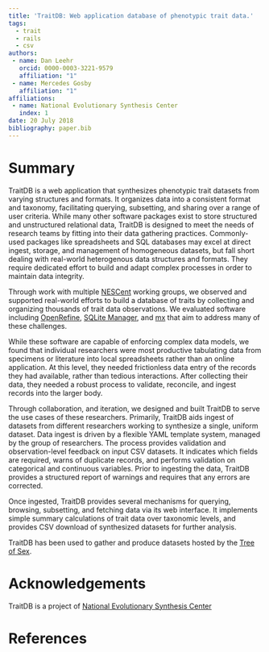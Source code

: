 ```yaml
---
title: 'TraitDB: Web application database of phenotypic trait data.'
tags:
  - trait
  - rails
  - csv
authors:
 - name: Dan Leehr
   orcid: 0000-0003-3221-9579
   affiliation: "1"
 - name: Mercedes Gosby
   affiliation: "1"
affiliations:
 - name: National Evolutionary Synthesis Center
   index: 1
date: 20 July 2018
bibliography: paper.bib
---
```


# Summary

TraitDB is a web application that synthesizes phenotypic trait datasets from varying structures and formats. It organizes data into a consistent format and taxonomy, facilitating querying, subsetting, and sharing over a range of user criteria. While many other software packages exist to store structured and unstructured relational data, TraitDB is designed to meet the needs of research teams by fitting into their data gathering practices. Commonly-used packages like spreadsheets and SQL databases may excel at direct ingest, storage, and management of homogeneous datasets, but fall short dealing with real-world heterogenous data structures and formats. They require dedicated effort to build and adapt complex processes in order to maintain data integrity.

Through work with multiple [NESCent](http://nescent.org/) working groups, we observed and supported real-world efforts to build a database of traits by collecting and organizing thousands of trait data observations. We evaluated software including [OpenRefine](http://openrefine.org/), [SQLite Manager](https://addons.mozilla.org/en-US/firefox/addon/sqlite-manager-webext/), and [mx](https://github.com/mx3/mx) that aim to address many of these challenges.

While these software are capable of enforcing complex data models, we found that individual researchers were most productive tabulating data from specimens or literature into local spreadsheets rather than an online application. At this level, they needed frictionless data entry of the records they had available, rather than tedious interactions. After collecting their data, they needed a robust process to validate, reconcile, and ingest records into the larger body.

Through collaboration, and iteration, we designed and built TraitDB to serve the use cases of these researchers. Primarily, TraitDB aids ingest of datasets from different researchers working to synthesize a single, uniform dataset. Data ingest is driven by a flexible YAML template system, managed by the group of researchers. The process provides validation and observation-level feedback on input CSV datasets. It indicates which fields are required, warns of duplicate records, and performs validation on categorical and continuous variables. Prior to ingesting the data, TraitDB provides a structured report of warnings and requires  that any errors are corrected.

Once ingested, TraitDB provides several mechanisms for querying, browsing, subsetting, and fetching data via its web interface. It implements simple summary calculations of trait data over taxonomic levels, and provides CSV download of synthesized datasets for further analysis.

TraitDB has been used to gather and produce datasets hosted by the [Tree of Sex](http://bbrowse.biol.berkeley.edu/treeV2/styled/index.html).

# Acknowledgements

TraitDB is a project of [National Evolutionary Synthesis Center](http://nescent.org/)

# References
